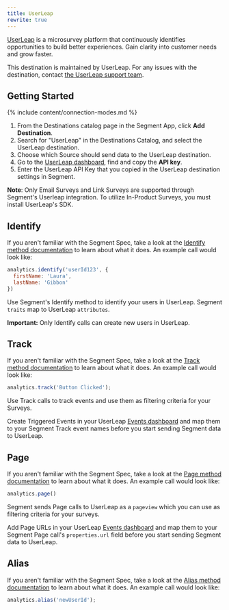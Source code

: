 ```yaml
---
title: UserLeap
rewrite: true
---
```


[UserLeap](https://userleap.com/?utm_source=segmentio&utm_medium=docs&utm_campaign=partners) is a microsurvey platform that continuously identifies opportunities to build better experiences. Gain clarity into customer needs and grow faster.

This destination is maintained by UserLeap. For any issues with the destination, contact [the UserLeap support team](mailto:support@userleap.com).

## Getting Started

{% include content/connection-modes.md %}

1. From the Destinations catalog page in the Segment App, click **Add Destination**.
2. Search for "UserLeap" in the Destinations Catalog, and select the UserLeap destination.
3. Choose which Source should send data to the UserLeap destination.
4. Go to the [UserLeap dashboard](https://app.userleap.com/settings/installation), find and copy the **API key**.
5. Enter the UserLeap API Key that you copied in the UserLeap destination settings in Segment.

**Note**: Only Email Surveys and Link Surveys are supported through Segment's Userleap integration. To utilize In-Product Surveys, you must install UserLeap's SDK.

## Identify
If you aren't familiar with the Segment Spec, take a look at the [Identify method documentation](https://segment.com/docs/connections/spec/identify/) to learn about what it does. An example call would look like:

```js
analytics.identify('userId123', {
  firstName: 'Laura',
  lastName: 'Gibbon'
})
```
Use Segment's Identify method to identify your users in UserLeap. Segment `traits` map to UserLeap `attributes`.

**Important:** Only Identify calls can create new users in UserLeap.

## Track
If you aren't familiar with the Segment Spec, take a look at the [Track method documentation](https://segment.com/docs/connections/spec/track/) to learn about what it does. An example call would look like:
```js
analytics.track('Button Clicked');
```
Use Track calls to track events and use them as filtering criteria for your Surveys.

Create Triggered Events in your UserLeap [Events dashboard](https://app.userleap.com/events) and map them to your Segment Track event names before you start sending Segment data to UserLeap.

## Page
If you aren't familiar with the Segment Spec, take a look at the [Page method documentation](https://segment.com/docs/connections/spec/page/) to learn about what it does. An example call would look like:
```js
analytics.page()
```
Segment sends Page calls to UserLeap as a `pageview` which you can use as filtering criteria for your surveys.

Add Page URLs  in your UserLeap [Events dashboard](https://app.userleap.com/events) and map them to your Segment Page call's `properties.url` field before you start sending Segment data to UserLeap.


## Alias
If you aren't familiar with the Segment Spec, take a look at the [Alias method documentation](https://segment.com/docs/connections/spec/alias/) to learn about what it does. An example call would look like:
```js
analytics.alias('newUserId');
```
